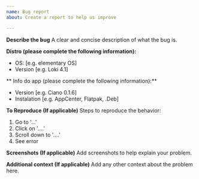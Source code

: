 ```yaml
---
name: Bug report
about: Create a report to help us improve

---
```


**Describe the bug**
A clear and concise description of what the bug is.

**Distro (please complete the following information):**
 - OS: [e.g. elementary OS]
 - Version [e.g. Loki 4.1]

** Info do app (please complete the following information):**
 - Version [e.g. Ciano 0.1.6]
 - Instalation [e.g. AppCenter, Flatpak, .Deb]

**To Reproduce (If applicable)**
Steps to reproduce the behavior:
1. Go to '...'
2. Click on '....'
3. Scroll down to '....'
4. See error

**Screenshots (If applicable)**
Add screenshots to help explain your problem.

**Additional context (If applicable)**
Add any other context about the problem here.
